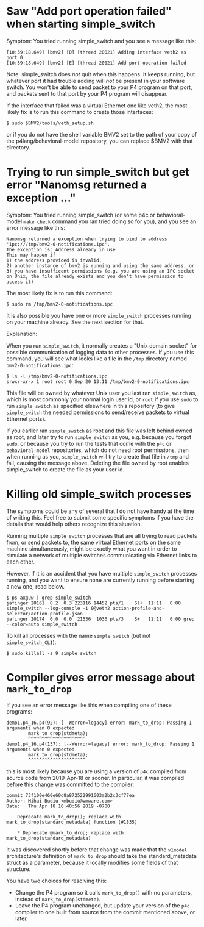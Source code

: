 # Saw "Add port operation failed" when starting simple_switch

Symptom: You tried running simple_switch and you see a message like
this:

```
[10:59:18.649] [bmv2] [D] [thread 20021] Adding interface veth2 as port 0
[10:59:18.649] [bmv2] [E] [thread 20021] Add port operation failed
```

Note: simple_switch does _not_ quit when this happens.  It keeps
running, but whatever port it had trouble adding will _not_ be present
in your software switch.  You won't be able to send packet to your P4
program on that port, and packets sent to that port by your P4 program
will disappear.

If the interface that failed was a virtual Ethernet one like veth2,
the most likely fix is to run this command to create those interfaces:

```
$ sudo $BMV2/tools/veth_setup.sh
```

or if you do not have the shell variable BMV2 set to the path of your
copy of the p4lang/behavioral-model repository, you can replace $BMV2
with that directory.


# Trying to run simple_switch but get error "Nanomsg returned a exception ..."

Symptom: You tried running simple_switch (or some p4c or
behavioral-model `make check` command you ran tried doing so for you),
and you see an error message like this:
```
Nanomsg returned a exception when trying to bind to address 'ipc:///tmp/bmv2-0-notifications.ipc'.
The exception is: Address already in use
This may happen if
1) the address provided is invalid,
2) another instance of bmv2 is running and using the same address, or
3) you have insufficent permissions (e.g. you are using an IPC socket on Unix, the file already exists and you don't have permission to access it)
```

The most likely fix is to run this command:

```
$ sudo rm /tmp/bmv2-0-notifications.ipc 
```

It is also possible you have one or more `simple_switch` processes
running on your machine already.  See the next section for that.

Explanation:

When you run `simple_switch`, it normally creates a "Unix domain
socket" for possible communication of logging data to other processes.
If you use this command, you will see what looks like a file in the
`/tmp` directory named `bmv2-0-notifications.ipc`:

```
$ ls -l /tmp/bmv2-0-notifications.ipc 
srwxr-xr-x 1 root root 0 Sep 20 13:11 /tmp/bmv2-0-notifications.ipc
```

This file will be owned by whatever Unix user you last ran
`simple_switch` as, which is most commonly your normal login user id,
or `root` if you use `sudo` to run `simple_switch` as specified
elsewhere in this repository (to give `simple_switch` the needed
permissions to send/receive packets to virtual Ethernet ports).

If you earlier ran `simple_switch` as root and this file was left
behind owned as root, and later try to run `simple_switch` as you,
e.g. because you forgot `sudo`, or because you try to run the tests
that come with the `p4c` or `behavioral-model` repositories, which do
not need root permissions, then when running as you, `simple_switch`
will try to create that file in `/tmp` and fail, causing the message
above.  Deleting the file owned by root enables simple_switch to
create the file as your user id.


# Killing old simple_switch processes

The symptoms could be any of several that I do not have handy at the
time of writing this. Feel free to submit some specific symptoms if
you have the details that would help others recognize this situation.

Running multiple `simple_switch` processes that are all trying to read
packets from, or send packets to, the same virtual Ethernet ports on
the same machine simultaneously, might be exactly what you want in
order to simulate a network of multiple switches communicating via
Ethernet links to each other.

However, if it is an accident that you have multiple `simple_switch`
processes running, and you want to ensure none are currently running
before starting a new one, read below.

```
$ ps axguw | grep simple_switch
jafinger 20161  0.2  0.3 223116 14452 pts/1    Sl+  11:11   0:00 simple_switch --log-console -i 0@veth2 action-profile-and-selector/action-profile.json
jafinger 20174  0.0  0.0  21536  1036 pts/3    S+   11:11   0:00 grep --color=auto simple_switch
```

To kill all processes with the name `simple_switch` (but not
`simple_switch_CLI`):

```
$ sudo killall -s 9 simple_switch
```


# Compiler gives error message about `mark_to_drop`

If you see an error message like this when compiling one of these programs:
```
demo1.p4_16.p4(92): [--Werror=legacy] error: mark_to_drop: Passing 1 arguments when 0 expected
        mark_to_drop(stdmeta);
        ^^^^^^^^^^^^^^^^^^^^^
demo1.p4_16.p4(137): [--Werror=legacy] error: mark_to_drop: Passing 1 arguments when 0 expected
        mark_to_drop(stdmeta);
        ^^^^^^^^^^^^^^^^^^^^^
```

this is most likely because you are using a version of `p4c` compiled
from source code from 2019-Apr-18 or sooner.  In particular, it was
compiled before this change was committed to the compiler:

```
commit 73f100e460e60d8a872522991603a2b2c3cf77ea
Author: Mihai Budiu <mbudiu@vmware.com>
Date:   Thu Apr 18 16:40:56 2019 -0700

    Deprecate mark_to_drop(); replace with mark_to_drop(standard_metadata) function (#1835)
    
    * Deprecate @mark_to_drop; replace with mark_to_drop(standard_metadata)
```

It was discovered shortly before that change was made that the
`v1model` architecture's definition of `mark_to_drop` should take the
standard_metadata struct as a parameter, because it locally modifies
some fields of that structure.

You have two choices for resolving this:

+ Change the P4 program so it calls `mark_to_drop()` with no
  parameters, instead of `mark_to_drop(stdmeta)`.
+ Leave the P4 program unchanged, but update your version of the `p4c`
  compiler to one built from source from the commit mentioned above,
  or later.

